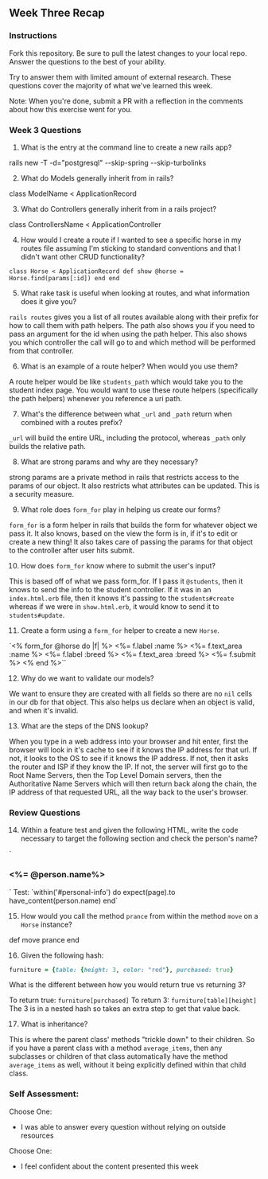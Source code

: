 ## Week Three Recap

### Instructions
Fork this repository. Be sure to pull the latest changes to your local repo. Answer the questions to the best of your ability.

Try to answer them with limited amount of external research. These questions cover the majority of what we've learned this week.

Note: When you're done, submit a PR with a reflection in the comments about how this exercise went for you.

### Week 3 Questions

1. What is the entry at the command line to create a new rails app?

rails new <project name> -T -d="postgresql" --skip-spring --skip-turbolinks

2. What do Models generally inherit from in rails?

class ModelName < ApplicationRecord

3. What do Controllers generally inherit from in a rails project?

class ControllersName < ApplicationController

4. How would I create a route if I wanted to see a specific horse in my routes file assuming I'm sticking to standard conventions and that I didn't want other CRUD functionality?

`class Horse < ApplicationRecord
  def show
    @horse = Horse.find(params[:id])
  end
end`

5. What rake task is useful when looking at routes, and what information does it give you?

`rails routes` gives you a list of all routes available along with their prefix for how to call them with
path helpers.  The path also shows you if you need to pass an argument for the id when using the path helper.
This also shows you which controller the call will go to and which method will be performed from that controller.

6. What is an example of a route helper? When would you use them?

A route helper would be like `students_path` which would take you to the student index page.  You would
want to use these route helpers (specifically the path helpers) whenever you reference a uri path.

7. What's the difference between what `_url` and `_path` return when combined with a routes prefix?

`_url` will build the entire URL, including the protocol, whereas `_path` only builds the relative path.

8. What are strong params and why are they necessary?

strong params are a private method in rails that restricts access to the params of our object. It also restricts
what attributes can be updated. This is a security measure.

9. What role does `form_for` play in helping us create our forms?

`form_for` is a form helper in rails that builds the form for whatever object we pass it.  It also knows, based on
the view the form is in, if it's to edit or create a new thing! It also takes care of passing the params for that
object to the controller after user hits submit.

10. How does `form_for` know where to submit the user's input?

This is based off of what we pass form_for.  If I pass it `@students`, then it knows to send the info to the student
controller.  If it was in an `index.html.erb` file, then it knows it's passing to the `students#create` whereas if we
were in `show.html.erb`, it would know to send it to `students#update`.

11. Create a form using a `form_for` helper to create a new `Horse`.

`<% form_for @horse do |f| %>
<%= f.label :name %>
<%= f.text_area :name %>
<%= f.label :breed %>
<%= f.text_area :breed %>
<%= f.submit %>
<% end %>``

12. Why do we want to validate our models?

We want to ensure they are created with all fields so there are no `nil` cells in our db for that object.
This also helps us declare when an object is valid, and when it's invalid.

13. What are the steps of the DNS lookup?

When you type in a web address into your browser and hit enter, first the browser will look in it's cache to see if it knows
the IP address for that url. If not, it looks to the OS to see if it knows the IP address.  If not, then it asks the router and ISP if they
know the IP. If not, the server will first go to the Root Name Servers, then the Top Level Domain servers, then the Authoritative Name Servers
which will then return back along the chain, the IP address of that requested URL, all the way back to the user's browser.  

### Review Questions
14. Within a feature test and given the following HTML, write the code necessary to target the following section and check the person's name?

  `<section id="personal-info">
    <h3><%= @person.name%></h3>
   </section>
  `
Test:
`within('#personal-info') do
  expect(page).to have_content(person.name)
end`

15. How would you call the method `prance` from within the method `move` on a `Horse` instance?

def move
  prance
end

16. Given the following hash:

```ruby
furniture = {table: {height: 3, color: "red"}, purchased: true}
```
What is the different between how you would return true vs returning 3?  

To return true: `furniture[purchased]`
To return 3: `furniture[table][height]`
The 3 is in a nested hash so takes an extra step to get that value back.

17. What is inheritance?

This is where the parent class' methods "trickle down" to their children.  So if you have a
parent class with a method `average_items`, then any subclasses or children of that class
automatically have the method `average_items` as well, without it being explicitly defined within
that child class.

### Self Assessment:
Choose One:
* I was able to answer every question without relying on outside resources

Choose One:
* I feel confident about the content presented this week
